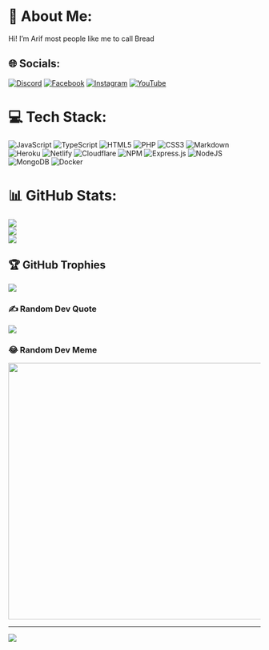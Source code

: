 # 💫 About Me:
Hi! I’m Arif most people like me to call Bread


## 🌐 Socials:
[![Discord](https://img.shields.io/badge/Discord-%237289DA.svg?logo=discord&logoColor=white)](htttps://discord.gg/https://discord.gg/KBgdDG9TPc) [![Facebook](https://img.shields.io/badge/Facebook-%231877F2.svg?logo=Facebook&logoColor=white)](https://facebook.com/arifs.land.1) [![Instagram](https://img.shields.io/badge/Instagram-%23E4405F.svg?logo=Instagram&logoColor=white)](https://instagram.com/ItzYourBread) [![YouTube](https://img.shields.io/badge/YouTube-%23FF0000.svg?logo=YouTube&logoColor=white)](https://youtube.com/c/ItzYourBread) 

# 💻 Tech Stack:
![JavaScript](https://img.shields.io/badge/javascript-%23323330.svg?style=for-the-badge&logo=javascript&logoColor=%23F7DF1E) ![TypeScript](https://img.shields.io/badge/typescript-%23007ACC.svg?style=for-the-badge&logo=typescript&logoColor=white) ![HTML5](https://img.shields.io/badge/html5-%23E34F26.svg?style=for-the-badge&logo=html5&logoColor=white) ![PHP](https://img.shields.io/badge/php-%23777BB4.svg?style=for-the-badge&logo=php&logoColor=white) ![CSS3](https://img.shields.io/badge/css3-%231572B6.svg?style=for-the-badge&logo=css3&logoColor=white) ![Markdown](https://img.shields.io/badge/markdown-%23000000.svg?style=for-the-badge&logo=markdown&logoColor=white) ![Heroku](https://img.shields.io/badge/heroku-%23430098.svg?style=for-the-badge&logo=heroku&logoColor=white) ![Netlify](https://img.shields.io/badge/netlify-%23000000.svg?style=for-the-badge&logo=netlify&logoColor=#00C7B7) ![Cloudflare](https://img.shields.io/badge/Cloudflare-F38020?style=for-the-badge&logo=Cloudflare&logoColor=white) ![NPM](https://img.shields.io/badge/NPM-%23000000.svg?style=for-the-badge&logo=npm&logoColor=white) ![Express.js](https://img.shields.io/badge/express.js-%23404d59.svg?style=for-the-badge&logo=express&logoColor=%2361DAFB) ![NodeJS](https://img.shields.io/badge/node.js-6DA55F?style=for-the-badge&logo=node.js&logoColor=white) ![MongoDB](https://img.shields.io/badge/MongoDB-%234ea94b.svg?style=for-the-badge&logo=mongodb&logoColor=white) ![Docker](https://img.shields.io/badge/docker-%230db7ed.svg?style=for-the-badge&logo=docker&logoColor=white)
# 📊 GitHub Stats:
![](https://github-readme-stats.vercel.app/api?username=ItzYourBread&theme=dark&hide_border=false&include_all_commits=false&count_private=false)<br/>
![](https://github-readme-streak-stats.herokuapp.com/?user=ItzYourBread&theme=dark&hide_border=false)<br/>
![](https://github-readme-stats.vercel.app/api/top-langs/?username=ItzYourBread&theme=dark&hide_border=false&include_all_commits=false&count_private=false&langs_count=10)<br/>

## 🏆 GitHub Trophies
![](https://github-profile-trophy.vercel.app/?username=NotRealArif&theme=discord&no-frame=false&no-bg=true&margin-w=4)

### ✍️ Random Dev Quote
![](https://quotes-github-readme.vercel.app/api?type=horizontal&theme=radical)

### 😂 Random Dev Meme
<img src="https://random-memer.herokuapp.com/" width="512px"/>

---
[![](https://visitcount.itsvg.in/api?id=ItzYourBread&label=Profile%20Views&color=5&icon=7&pretty=false)](https://visitcount.itsvg.in)
